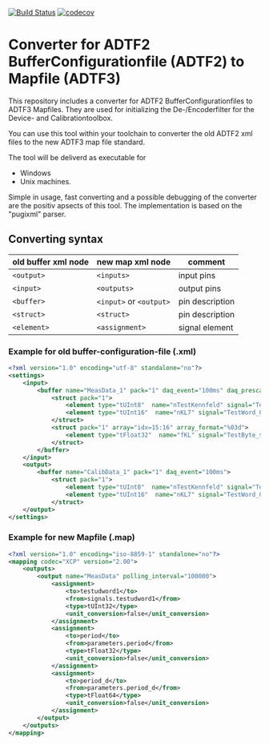 [![Build Status](https://travis-ci.com/czm35388/adtf_bufferconfig_to_mapfile_converter.svg?branch=master)](https://travis-ci.com/czm35388/adtf_bufferconfig_to_mapfile_converter) 
[![codecov](https://codecov.io/gh/czm35388/adtf_bufferconfig_to_mapfile_converter/branch/master/graph/badge.svg)](https://codecov.io/gh/czm35388/adtf_bufferconfig_to_mapfile_converter)

# Converter for ADTF2 BufferConfigurationfile (ADTF2) to Mapfile (ADTF3)

This repository includes a converter for ADTF2 BufferConfigurationfiles to ADTF3 Mapfiles.
They are used for initializing the De-/Encoderfilter for the Device- and Calibrationtoolbox.

You can use this tool within your toolchain to converter the old ADTF2 xml files to the new ADTF3 map file standard.

The tool will be deliverd as executable for 
* Windows
* Unix 
machines.

Simple in usage, fast converting and a possible debugging of the converter are the positiv apsects of this tool.
The implementation is based on the "pugixml" parser.

## Converting syntax

| __old buffer xml node__ | __new map xml node__ | __comment__ |
| - | - | - |  
| ```<output>```  | ```<inputs>```  | input pins |
| ```<input>```   | ```<outputs>``` | output pins |
| ```<buffer>```  | ```<input>``` or ```<output>``` | pin description |
| ```<struct>```  | ```<struct>``` | pin description |
| ```<element>``` | ```<assignment>``` | signal element |


### Example for old buffer-configuration-file (.xml)

```xml
<?xml version="1.0" encoding="utf-8" standalone="no"?>
<settings>
    <input>
        <buffer name="MeasData_1" pack="1" daq_event="100ms" daq_prescaler="10">
            <struct pack="1">
                <element type="tUInt8"  name="nTestKennfeld" signal="TestByte_983"/>
                <element type="tUInt16"  name="nKL7" signal="TestWord_001" />
            </struct>
            <struct pack="1" array="idx=15:16" array_format="%03d">
                <element type="tFloat32"  name="fKL" signal="TestByte_$idx$" />
            </struct>
        </buffer>
    </input>
    <output>
        <buffer name="CalibData_1" pack="1" daq_event="100ms">
            <struct pack="1">
                <element type="tUInt8"  name="nTestKennfeld" signal="TestByte_983"/>
                <element type="tUInt16"  name="nKL7" signal="TestWord_001" />
            </struct>
    </output>
</settings>
```

### Example for new Mapfile (.map)

```xml
<?xml version="1.0" encoding="iso-8859-1" standalone="no"?>
<mapping codec="XCP" version="2.00">
    <outputs>
        <output name="MeasData" polling_interval="100000">
            <assignment>
                <to>testudword1</to>
                <from>signals.testudword1</from>
                <type>tUInt32</type>
                <unit_conversion>false</unit_conversion>
            </assignment>
            <assignment>
                <to>period</to>
                <from>parameters.period</from>
                <type>tFloat32</type>
                <unit_conversion>false</unit_conversion>
            </assignment>
            <assignment>
                <to>period_d</to>
                <from>parameters.period_d</from>
                <type>tFloat64</type>
                <unit_conversion>false</unit_conversion>
            </assignment>
        </output>
    </outputs>
</mapping>
```
